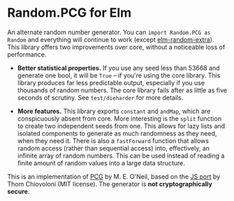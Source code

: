 # Random.PCG for Elm

An alternate random number generator. You can `import Random.PCG as Random` and everything will continue to
work (except [elm-random-extra](http://package.elm-lang.org/packages/NoRedInk/elm-random-extra/2.1.1/Random-Extra)).
This library offers two improvements over core, without a noticeable loss of performance.

* **Better statistical properties.** If you use any seed less than 53668 and generate one bool, it will be `True` – if
you're using the core library. This library produces far less predictable output, especially if you use thousands of
random numbers. The core library fails after as little as five seconds of scrutiny. See `test/dieharder` for more details.

* **More features.** This library exports `constant` and `andMap`, which are conspicuously absent from core. More
interesting is the `split` function to create two independent seeds from one. This allows for lazy lists and isolated
components to generate as much randomness as they need, when they need it. There is also a `fastForward` function that
allows random access (rather than sequential access) into, effectively, an infinite array of random numbers. This can be
used instead of reading a finite amount of random values into a large data structure.

This is an implementation of [PCG](http://www.pcg-random.org/) by M. E. O'Neil, based on the [JS
port](https://github.com/thomcc/pcg-random) by Thom Chiovoloni (MIT license). The generator is **not cryptographically
secure**.
